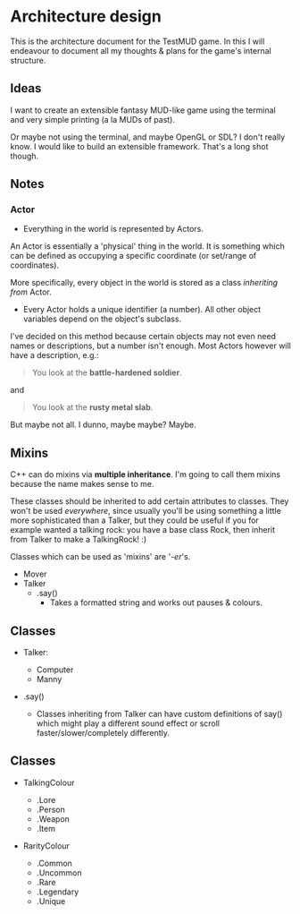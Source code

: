 Architecture design
===================

This is the architecture document for the TestMUD game. In this I will
endeavour to document all my thoughts & plans for the game's internal
structure.


Ideas
-----

I want to create an extensible fantasy MUD-like game using the terminal
and very simple printing (a la MUDs of past).

Or maybe not using the terminal, and maybe OpenGL or SDL? I don't really
know. I would like to build an extensible framework. That's a long shot
though.


Notes
-----

### Actor

  * Everything in the world is represented by Actors.

An Actor is essentially a 'physical' thing in the world. It is something
which can be defined as occupying a specific coordinate (or set/range of
coordinates).

More specifically, every object in the world is stored as a class
*inheriting from* Actor.

  * Every Actor holds a unique identifier (a number). All other
    object variables depend on the object's subclass.

I've decided on this method because certain objects may not even need
names or descriptions, but a number isn't enough.  Most Actors however
will have a description, e.g.:

  > You look at the **battle-hardened soldier**.

and

  > You look at the **rusty metal slab**.

But maybe not all. I dunno, maybe maybe? Maybe.


Mixins
------

C++ can do mixins via **multiple inheritance**. I'm going to call them
mixins because the name makes sense to me.

These classes should be inherited to add certain attributes to classes.
They won't be used *everywhere*, since usually you'll be using something
a little more sophisticated than a Talker, but they could be useful if
you for example wanted a talking rock: you have a base class Rock, then
inherit from Talker to make a TalkingRock! :)

Classes which can be used as 'mixins' are '*-er*'s.

  * Mover
  * Talker
    * .say()
      * Takes a formatted string and works out pauses & colours.


Classes
-------

  * Talker:
      * Computer
      * Manny

  * .say()
    * Classes inheriting from Talker can have custom definitions of
      say() which might play a different sound effect or scroll
      faster/slower/completely differently.


Classes
-------

  * TalkingColour
    * .Lore
    * .Person
    * .Weapon
    * .Item

  * RarityColour
    * .Common
    * .Uncommon
    * .Rare
    * .Legendary
    * .Unique
